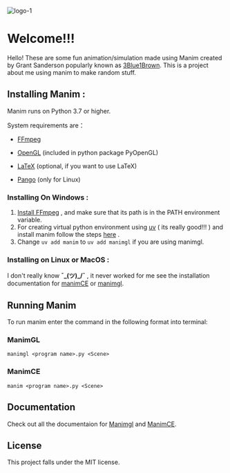 ![logo-1](https://github.com/user-attachments/assets/b35b71c4-5527-4c17-b62a-f4a243cbe251)

# Welcome!!!

Hello! These are some fun animation/simulation made using Manim created by Grant Sanderson popularly known as [3Blue1Brown](https://www.youtube.com/channel/UCYO_jab_esuFRV4b17AJtAw).
This is a project about me using manim to make random stuff. 


## Installing Manim :
Manim runs on Python 3.7 or higher.

System requirements are：

- [FFmpeg](https://www.wikihow.com/Install-FFmpeg-on-Windows)

- [OpenGL](https://www.opengl.org//) (included in python package PyOpenGL)

- [LaTeX](https://www.latex-project.org/) (optional, if you want to use LaTeX)

- [Pango](https://pango.org/) (only for Linux)

### Installing On Windows : 
1. [Install FFmpeg](https://www.wikihow.com/Install-FFmpeg-on-Windows) , and make sure that its path is in the PATH environment variable.
2. For creating virtual python environment using [uv](https://docs.astral.sh/uv/) ( its really good!!! ) and install manim follow the steps [here](https://docs.manim.community/en/stable/installation/uv.html) .
3. Change <code>uv add manim</code> to <code>uv add manimgl</code> if you are using manimgl.

### Installing on Linux or MacOS :
I don't really know **¯\_(ツ)_/¯** , it never worked for me see the installation documentation for [manimCE](https://docs.manim.community/en/stable/installation.html) or [manimgl](https://3b1b.github.io/manim/getting_started/installation.html#).

## Running Manim

To run manim enter the command in the following format into terminal:
### ManimGL
```
manimgl <program name>.py <Scene>
```
### ManimCE
```
manim <program name>.py <Scene>
```
## Documentation
Check out all the documentaion for [Manimgl](https://3b1b.github.io/manim/index.html) and [ManimCE](https://docs.manim.community/en/stable/index.html). 

## License
This project falls under the MIT license.








